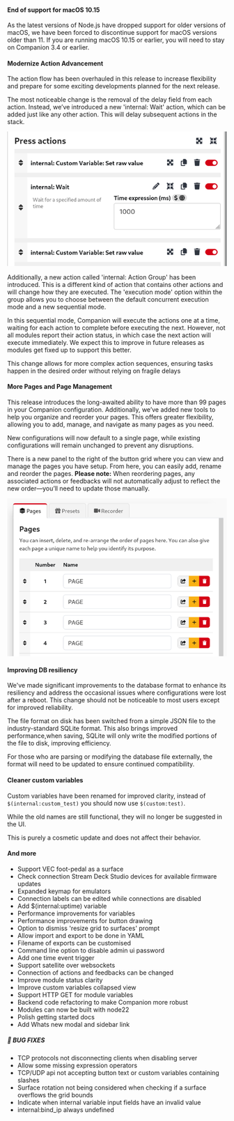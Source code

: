 
#### End of support for macOS 10.15

As the latest versions of Node.js have dropped support for older versions of macOS, we have been forced to discontinue support for macOS versions older than 11. If you are running macOS 10.15 or earlier, you will need to stay on Companion 3.4 or earlier. 

#### Modernize Action Advancement

The action flow has been overhauled in this release to increase flexibility and prepare for some exciting developments planned for the next release.

The most noticeable change is the removal of the delay field from each action. Instead, we’ve introduced a new 'internal: Wait' action, which can be added just like any other action. This will delay subsequent actions in the stack.

![Wait action example](v3-5-0/action-wait.png?raw=true 'Wait action example')

Additionally, a new action called 'internal: Action Group' has been introduced. This is a different kind of action that contains other actions and will change how they are executed. The 'execution mode' option within the group allows you to choose between the default concurrent execution mode and a new sequential mode.

In this sequential mode, Companion will execute the actions one at a time, waiting for each action to complete before executing the next. However, not all modules report their action status, in which case the next action will execute immediately. We expect this to improve in future releases as modules get fixed up to support this better.

This change allows for more complex action sequences, ensuring tasks happen in the desired order without relying on fragile delays


#### More Pages and Page Management 

This release introduces the long-awaited ability to have more than 99 pages in your Companion configuration. Additionally, we’ve added new tools to help you organize and reorder your pages. This offers greater flexibility, allowing you to add, manage, and navigate as many pages as you need.  

New configurations will now default to a single page, while existing configurations will remain unchanged to prevent any disruptions.

There is a new panel to the right of the button grid where you can view and manage the pages you have setup. From here, you can easily add, rename and reorder the pages. __Please note:__ When reordering pages, any associated actions or feedbacks will not automatically adjust to reflect the new order—you’ll need to update those manually.

![Page sidebar](v3-5-0/page-sidebar.png?raw=true 'Page sidebar')


#### Improving DB resiliency 

We've made significant improvements to the database format to enhance its resiliency and address the occasional issues where configurations were lost after a reboot.
This change should not be noticeable to most users except for improved reliability.

The file format on disk has been switched from a simple JSON file to the industry-standard SQLite format. This also brings improved performance,when saving, SQLite will only write the modified portions of the file to disk, improving efficiency.

For those who are parsing or modifying the database file externally, the format will need to be updated to ensure continued compatibility.


#### Cleaner custom variables

Custom variables have been renamed for improved clarity, instead of `$(internal:custom_test)` you should now use `$(custom:test)`.

While the old names are still functional, they will no longer be suggested in the UI.

This is purely a cosmetic update and does not affect their behavior.


#### And more

- Support VEC foot-pedal as a surface
- Check connection Stream Deck Studio devices for available firmware updates
- Expanded keymap for emulators
- Connection labels can be edited while connections are disabled
- Add $(internal:uptime) variable
- Performance improvements for variables
- Performance improvements for button drawing
- Option to dismiss 'resize grid to surfaces' prompt
- Allow import and export to be done in YAML
- Filename of exports can be customised
- Command line option to disable admin ui password
- Add one time event trigger
- Support satellite over websockets
- Connection of actions and feedbacks can be changed
- Improve module status clarity
- Improve custom variables collapsed view
- Support HTTP GET for module variables
- Backend code refactoring to make Companion more robust
- Modules can now be built with node22
- Polish getting started docs
- Add Whats new modal and sidebar link

##### 🐞 BUG FIXES

- TCP protocols not disconnecting clients when disabling server
- Allow some missing expression operators
- TCP/UDP api not accepting button text or custom variables containing slashes
- Surface rotation not being considered when checking if a surface overflows the grid bounds
- Indicate when internal variable input fields have an invalid value
- internal:bind_ip always undefined
